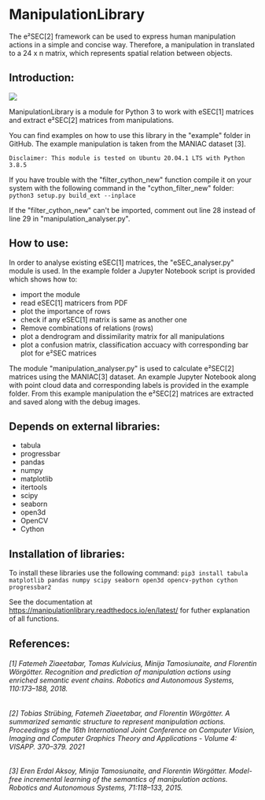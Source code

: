 # ManipulationLibrary

The e²SEC[2] framework can be used to express human manipulation actions in a simple and concise way. Therefore, a manipulation in translated to a 24 x n matrix, which represents spatial relation between objects. 

Introduction:
-------------
[![](https://img.shields.io/badge/docs-blue.svg)](https://manipulationlibrary.readthedocs.io/en/latest/)

ManipulationLibrary is a module for Python 3 to work with eSEC[1] matrices and extract e²SEC[2] matrices from manipulations. 

You can find examples on how to use this library in the "example" folder in GitHub. The example manipulation is taken from the MANIAC dataset [3].

	Disclaimer: This module is tested on Ubuntu 20.04.1 LTS with Python 3.8.5

If you have trouble with the "filter_cython_new" function compile it on your system
with the following command in the "cython_filter_new" folder: ``python3 setup.py build_ext --inplace``

If the "filter_cython_new" can't be imported, comment out line 28 instead of line 29 in "manipulation_analyser.py".

How to use:
-----------

In order to analyse existing eSEC[1] matrices, the "eSEC_analyser.py" module is used. In the example folder a Jupyter Notebook script is provided which shows how to:
* import the module
* read eSEC[1] matricers from PDF
* plot the importance of rows
* check if any eSEC[1] matrix is same as another one
* Remove combinations of relations (rows)
* plot a dendrogram and dissimilarity matrix for all manipulations
* plot a confusion matrix, classification accuacy with corresponding bar plot for e²SEC matrices

The module "manipulation_analyser.py" is used to calculate e²SEC[2] matrices using the MANIAC[3] dataset. An example Jupyter Notebook along with point cloud data and corresponding labels is provided in the example folder. From this example manipulation the e²SEC[2] matrices are extracted and saved along with the debug images.

Depends on external libraries:
------------------------------

* tabula
* progressbar
* pandas
* numpy
* matplotlib
* itertools
* scipy
* seaborn
* open3d
* OpenCV
* Cython

Installation of libraries:
--------------------------

To install these libraries use the following command:
	``pip3 install tabula matplotlib pandas numpy scipy seaborn open3d opencv-python cython progressbar2``

See the documentation at https://manipulationlibrary.readthedocs.io/en/latest/ for futher explanation of all functions.

References:
-----------

###### [1] Fatemeh Ziaeetabar, Tomas Kulvicius, Minija Tamosiunaite, and Florentin Wörgötter. Recognition and prediction of manipulation actions using enriched semantic event chains. Robotics and Autonomous Systems, 110:173–188, 2018.
###### [2] Tobias Strübing, Fatemeh Ziaeetabar, and Florentin Wörgötter. A summarized semantic structure to represent manipulation actions. Proceedings of the 16th International Joint Conference on Computer Vision, Imaging and Computer Graphics Theory and Applications - Volume 4: VISAPP. 370–379. 2021
###### [3] Eren Erdal Aksoy, Minija Tamosiunaite, and Florentin Wörgötter. Model-free incremental learning of the semantics of manipulation actions. Robotics and Autonomous Systems, 71:118–133, 2015.